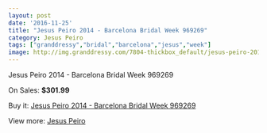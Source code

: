 ```yaml
---
layout: post
date: '2016-11-25'
title: "Jesus Peiro 2014 - Barcelona Bridal Week 969269"
category: Jesus Peiro
tags: ["granddressy","bridal","barcelona","jesus","week"]
image: http://img.granddressy.com/7804-thickbox_default/jesus-peiro-2014-barcelona-bridal-week-969269.jpg
---
```

Jesus Peiro 2014 - Barcelona Bridal Week 969269

On Sales: **$301.99**
<a href="https://www.granddressy.com/en/jesus-peiro/7051-jesus-peiro-2014-barcelona-bridal-week-969269.html"><amp-img layout="responsive" width="600" height="600" src="//img.granddressy.com/7804-thickbox_default/jesus-peiro-2014-barcelona-bridal-week-969269.jpg" alt="Jesus Peiro 2014 - Barcelona Bridal Week 969269 0" /></a>

Buy it: [Jesus Peiro 2014 - Barcelona Bridal Week 969269](https://www.granddressy.com/en/jesus-peiro/7051-jesus-peiro-2014-barcelona-bridal-week-969269.html "Jesus Peiro 2014 - Barcelona Bridal Week 969269")

View more: [Jesus Peiro](https://www.granddressy.com/en/76-jesus-peiro "Jesus Peiro")